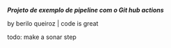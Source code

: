 ***Projeto de exemplo de pipeline com o Git hub actions***

by berilo queiroz | code is great

todo: make a sonar step
